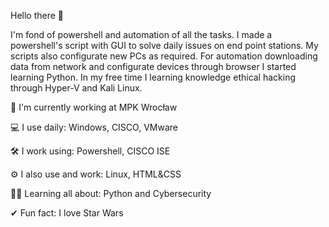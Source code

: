 Hello there 👋

I'm fond of powershell and automation of all the tasks. I made a powershell's script with GUI to solve daily issues on end point stations. My scripts also configurate new PCs as required. For automation downloading data from network and configurate devices through browser I started learning Python. In my free time I learning knowledge ethical hacking through Hyper-V and Kali Linux.

🏢 I'm currently working at MPK Wrocław

💻 I use daily: Windows, CISCO, VMware 

🛠 I work using: Powershell, CISCO ISE
        
⚙️ I also use and work: Linux, HTML&CSS     

👨‍🏫 Learning all about: Python and Cybersecurity

✔ Fun fact: I love Star Wars

